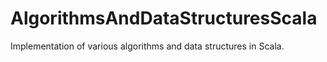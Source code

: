 # AlgorithmsAndDataStructuresScala
Implementation of various algorithms and data structures in Scala.
